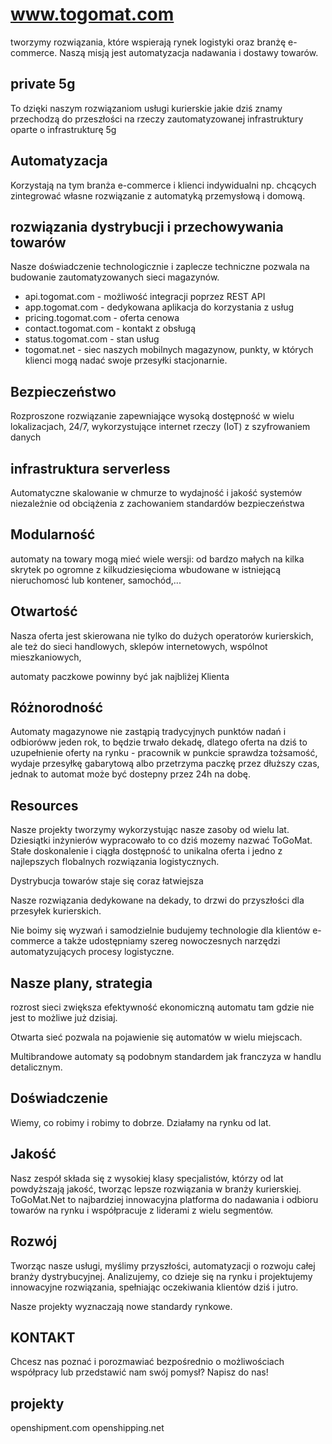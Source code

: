 # www.togomat.com

tworzymy rozwiązania, które wspierają rynek logistyki oraz branżę e-commerce. 
Naszą misją jest automatyzacja nadawania i dostawy towarów.


## private 5g

To dzięki naszym rozwiązaniom usługi kurierskie jakie dziś znamy przechodzą do przeszłości na rzeczy zautomatyzowanej infrastruktury oparte o infrastrukturę 5g 

## Automatyzacja

Korzystają na tym branża e-commerce i klienci indywidualni np. chcących zintegrować własne rozwiązanie z automatyką przemysłową i domową.


## rozwiązania dystrybucji i przechowywania towarów

Nasze doświadczenie technologicznie i zaplecze techniczne pozwala na budowanie zautomatyzowanych sieci magazynów.
+ api.togomat.com - możliwość integracji poprzez REST API
+ app.togomat.com - dedykowana aplikacja do korzystania z usług
+ pricing.togomat.com - oferta cenowa
+ contact.togomat.com - kontakt z obsługą
+ status.togomat.com - stan usług
+ togomat.net - siec naszych mobilnych magazynow, punkty, w których klienci mogą nadać swoje przesyłki stacjonarnie.

## Bezpieczeństwo

Rozproszone rozwiązanie zapewniające wysoką dostępność w wielu lokalizacjach, 24/7, wykorzystujące internet rzeczy (IoT) z szyfrowaniem danych


## infrastruktura serverless

Automatyczne skalowanie w chmurze to wydajność i jakość systemów niezależnie od obciążenia z zachowaniem standardów bezpieczeństwa

## Modularność

automaty na towary mogą mieć wiele wersji: 
od bardzo małych na kilka skrytek po ogromne z kilkudziesięcioma wbudowane w istniejącą nieruchomosć lub kontener, samochód,...

## Otwartość

Nasza oferta jest skierowana nie tylko do dużych operatorów kurierskich, ale też do sieci handlowych, sklepów internetowych, wspólnot mieszkaniowych,

automaty paczkowe powinny być jak najbliżej Klienta 


## Różnorodność

Automaty magazynowe nie zastąpią tradycyjnych punktów nadań i odbioróww jeden rok, to będzie trwało dekadę, dlatego oferta na dziś to uzupełnienie oferty na rynku - pracownik w punkcie sprawdza tożsamość, wydaje przesyłkę gabarytową albo przetrzyma paczkę przez dłuższy czas, jednak to automat może być dostepny przez 24h na dobę.


## Resources

Nasze projekty tworzymy wykorzystując nasze zasoby od wielu lat.
Dziesiątki inżynierów wypracowało to co dziś mozemy nazwać ToGoMat.
Stałe doskonalenie i ciągła dostępność to unikalna oferta i jedno z najlepszych flobalnych rozwiązania logistycznych.

Dystrybucja towarów staje się coraz łatwiejsza


Nasze rozwiązania dedykowane na dekady, to drzwi do przyszłości dla przesyłek kurierskich. 

Nie boimy się wyzwań i samodzielnie budujemy technologie dla klientów e-commerce a także udostępniamy szereg nowoczesnych narzędzi automatyzujących procesy logistyczne.


## Nasze plany, strategia


rozrost sieci zwiększa efektywność ekonomiczną automatu tam gdzie nie jest to możliwe już dzisiaj.

Otwarta sieć pozwala na pojawienie się automatów w wielu miejscach.

Multibrandowe automaty są podobnym standardem jak franczyza w handlu detalicznym.


## Doświadczenie
Wiemy, co robimy i robimy to dobrze. 
Działamy na rynku od lat.

## Jakość
Nasz zespół składa się z wysokiej klasy specjalistów, którzy od lat powdyższają jakość, tworząc lepsze rozwiązania w branży kurierskiej. 
ToGoMat.Net to najbardziej innowacyjna platforma do nadawania i odbioru towarów na rynku i współpracuje z liderami z wielu segmentów.

## Rozwój
Tworząc nasze usługi, myślimy przyszłości, automatyzacji o rozwoju całej branży dystrybucyjnej. 
Analizujemy, co dzieje się na rynku i projektujemy innowacyjne rozwiązania, spełniając oczekiwania klientów dziś i jutro.

Nasze projekty wyznaczają nowe standardy rynkowe.



## KONTAKT

Chcesz nas poznać i porozmawiać bezpośrednio o możliwościach współpracy lub przedstawić nam swój pomysł? Napisz do nas!


## projekty

openshipment.com
openshipping.net

